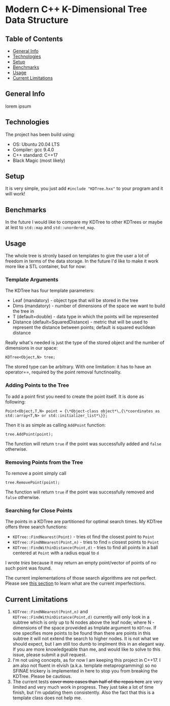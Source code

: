 # Modern C++ K-Dimensional Tree Data Structure

## Table of Contents
* [General Info](#general-info)
* [Technologies](#technologies)
* [Setup](#setup)
* [Benchmarks](#benchmarks)
* [Usage](#usage)
* [Current Limitations](#current-limitations)

## General Info
lorem ipsum

## Technologies
The project has been build using:
- OS: Ubuntu 20.04 LTS
- Compiler: gcc 9.4.0
- C++ standard: C++17
- Black Magic (most likely)

## Setup
It is very simple, you just add `#include "KDTree.hxx"` to your program and it will work!

## Benchmarks
In the future I would like to compare my KDTree to other KDTrees or maybe at lest to `std::map` and `std::unordered_map`.

## Usage
The whole tree is stronly based on templates to give the user a lot of freedom in terms of the data storage. In the future I'd like to make it work more like a STL container, but for now:

### Template Arguments
The KDTree has four template parameters:
- Leaf (mandatory) - object type that will be stored in the tree
- Dims (mandatory) - number of dimensions of the space we want to build the tree in
- T (default=double) - data type in which the points will be represented
- Distance (default=SquaredDistance) - metric that will be used to represent the distance between points; default is squared euclidean distance

Really what's needed is just the type of the stored object and the number of dimensions in our space:
```
KDTree<Object,N> tree;
```

The stored type can be arbitrary. With one limitation: it has to have an operator==, required by the point removal functinoality.

### Adding Points to the Tree
To add a point first you need to create the point itself. It is done as following:
```
Point<Object,T,N> point = {\*Object-class object*\,{\*coordinates as std::array<T,N> or std::initializer_list*\}};
```
Then it is as simple as calling `AddPoint` function:

```
tree.AddPoint(point);
```

The function will return `true` if the point was successfully added and `false` otherwise.

### Removing Points from the Tree
To remove a point simply call
```
tree.RemovePoint(point);
```

The function will return `true` if the point was successfully removed and `false` otherwise.

### Searching for Close Points
The points in a KDTree are partitioned for optimal search times. My KDTree offers three search functions:
- `KDTree::FindNearest(Point)` - tries ot find the closest point to `Point`
- `KDTree::FindNNearest(Point,n)` - tries to find `n` closest points to `Point`
- `KDTree::FindWithinDistance(Point,d)` - tries to find all points in a ball centered at `Point` with a radius equal to `d`

I wrote *tries* because it may return an empty point/vector of points of no such point was found.

The current implementations of those search algorithms are not perfect. Please see [this section](#current-limitations) to learn what are the current imperfections.

## Current Limitations
1. `KDTree::FindNNearest(Point,n)` and `KDTree::FindWithinDistance(Point,d)` currently will only look in a subtree which is only up to N nodes above the leaf node; where N - dimensions of the space proveided as tmplate argument to `KDTree`. If one specifies more points to be found than there are points in this subtree it will not extend the search to higher nodes. It is not what we should expect, but I am still too dumb to implment this in an elegant way. If you are more knowledgeable than me, and would like to solve to this issue, please submit a pull request.
2. I'm not using concepts, as for now I am keeping this project in C++17. I am also not fluent in elvish (a.k.a. template metaprogramming) so no SFINAE trickery is implemented in here to stop you from breaking the KDTree. Please be cautious.
3. The current tests ~~cover more cases than half of the repos here~~ are very limited and very much work in progress. They just take a lot of time finish, but I'm updating them consistently. Also the fact that this is a template class does not help me.